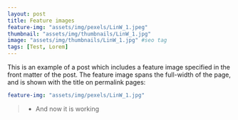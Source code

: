 ```yaml
---
layout: post
title: Feature images
feature-img: "assets/img/pexels/LinW_1.jpeg"
thumbnail: "assets/img/thumbnails/LinW_1.jpg"
image: "assets/img/thumbnails/LinW_1.jpg" #seo tag
tags: [Test, Lorem]
---
```


This is an example of a post which includes a feature image specified in the front matter of the post. 
The feature image spans the full-width of the page, and is shown with the title on permalink pages:

```yaml
feature-img: "assets/img/pexels/LinW_1.jpg"
```

>  - And now it is working
